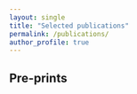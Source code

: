 ```yaml
---
layout: single
title: "Selected publications"
permalink: /publications/
author_profile: true
---
```


## Pre-prints
